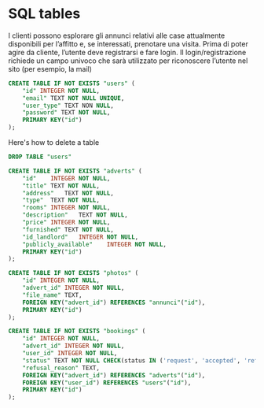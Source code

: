 # SQL tables
I clienti possono esplorare gli annunci relativi alle case attualmente disponibili per l’affitto e, se
interessati, prenotare una visita. Prima di poter agire da cliente, l’utente deve registrarsi e fare
login. Il login/registrazione richiede un campo univoco che sarà utilizzato per riconoscere l’utente
nel sito (per esempio, la mail)

```sql
CREATE TABLE IF NOT EXISTS "users" (
    "id" INTEGER NOT NULL,
    "email" TEXT NOT NULL UNIQUE,
    "user_type" TEXT NON NULL,
    "password" TEXT NOT NULL,
    PRIMARY KEY("id")
);
```

Here's how to delete a table
```sql
DROP TABLE "users"
```

```sql
CREATE TABLE IF NOT EXISTS "adverts" (
	"id"	INTEGER NOT NULL,
	"title"	TEXT NOT NULL,
	"address"	TEXT NOT NULL,
	"type"	TEXT NOT NULL,
	"rooms"	INTEGER NOT NULL,
	"description"	TEXT NOT NULL,
	"price"	INTEGER NOT NULL,
	"furnished"	TEXT NOT NULL,
	"id_landlord"	INTEGER NOT NULL,
	"publicly_available"	INTEGER NOT NULL,
	PRIMARY KEY("id")
);
```

```sql
CREATE TABLE IF NOT EXISTS "photos" (
	"id" INTEGER NOT NULL,
	"advert_id"	INTEGER NOT NULL,
	"file_name"	TEXT,
	FOREIGN KEY("advert_id") REFERENCES "annunci"("id"),
	PRIMARY KEY("id")
);
```

```sql
CREATE TABLE IF NOT EXISTS "bookings" (
    "id" INTEGER NOT NULL,
    "advert_id" INTEGER NOT NULL,
    "user_id" INTEGER NOT NULL,
    "status" TEXT NOT NULL CHECK(status IN ('request', 'accepted', 'refused')),
    "refusal_reason" TEXT,
    FOREIGN KEY("advert_id") REFERENCES "adverts"("id"),
    FOREIGN KEY("user_id") REFERENCES "users"("id"),
    PRIMARY KEY("id")
);
```

